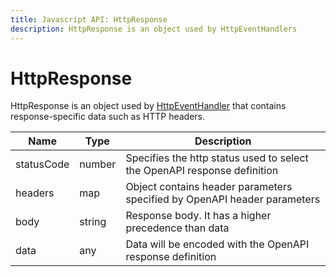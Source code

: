 ```yaml
---
title: Javascript API: HttpResponse
description: HttpResponse is an object used by HttpEventHandlers
---
```

# HttpResponse

HttpResponse is an object used by [HttpEventHandler](/docs/javascript-api/mokapi/eventhandler.md)
that contains response-specific data such as HTTP headers.

| Name       | Type   | Description                                                              |
|------------|--------|--------------------------------------------------------------------------|
| statusCode | number | Specifies the http status used to select the OpenAPI response definition |
| headers    | map    | Object contains header parameters specified by OpenAPI header parameters |
| body       | string | Response body. It has a higher precedence than data                      |
| data       | any    | Data will be encoded with the OpenAPI response definition                |


